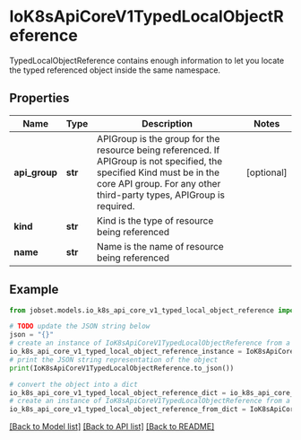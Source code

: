 # IoK8sApiCoreV1TypedLocalObjectReference

TypedLocalObjectReference contains enough information to let you locate the typed referenced object inside the same namespace.

## Properties

Name | Type | Description | Notes
------------ | ------------- | ------------- | -------------
**api_group** | **str** | APIGroup is the group for the resource being referenced. If APIGroup is not specified, the specified Kind must be in the core API group. For any other third-party types, APIGroup is required. | [optional] 
**kind** | **str** | Kind is the type of resource being referenced | 
**name** | **str** | Name is the name of resource being referenced | 

## Example

```python
from jobset.models.io_k8s_api_core_v1_typed_local_object_reference import IoK8sApiCoreV1TypedLocalObjectReference

# TODO update the JSON string below
json = "{}"
# create an instance of IoK8sApiCoreV1TypedLocalObjectReference from a JSON string
io_k8s_api_core_v1_typed_local_object_reference_instance = IoK8sApiCoreV1TypedLocalObjectReference.from_json(json)
# print the JSON string representation of the object
print(IoK8sApiCoreV1TypedLocalObjectReference.to_json())

# convert the object into a dict
io_k8s_api_core_v1_typed_local_object_reference_dict = io_k8s_api_core_v1_typed_local_object_reference_instance.to_dict()
# create an instance of IoK8sApiCoreV1TypedLocalObjectReference from a dict
io_k8s_api_core_v1_typed_local_object_reference_from_dict = IoK8sApiCoreV1TypedLocalObjectReference.from_dict(io_k8s_api_core_v1_typed_local_object_reference_dict)
```
[[Back to Model list]](../README.md#documentation-for-models) [[Back to API list]](../README.md#documentation-for-api-endpoints) [[Back to README]](../README.md)


